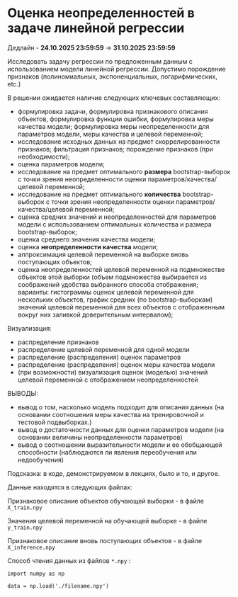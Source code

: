 # Оценка неопределенностей в задаче линейной регрессии

Дедлайн - **24.10.2025 23:59:59** -> **31.10.2025 23:59:59**

Исследовать задачу регрессии по предложенным данным с использованием модели линейной регрессии. Допустимо порождение признаков (полиномиальных, экспоненциальных, логарифмических, etc.)

В решении ожидается наличие следующих ключевых составляющих:

- формулировка задачи, формулировка признакового описания объектов, формулировка функции ошибки, формулировка меры качества модели; формулировка меры неопределенности для параметров модели, меры качества и целевой переменной;
- исследование исходных данных на предмет скоррелированности признаков; фильтрация признаков; порождение признаков (при необходимости);
- оценка параметров модели;
- исследование на предмет оптимального **размера** bootstrap-выборок с точки зрения неопределенности оценки параметров/качества/целевой переменной;
- исследование на предмет оптимального **количества** bootstrap-выборок с точки зрения неопределенности оценки параметров/качества/целевой переменной;
- оценка средних значений и неопределенностей для параметров модели с использованием оптимальных количества и размера bootstrap-выборок;
- оценка среднего значения качества модели;
- оценка **неопределенности качества** модели;
- аппроксимация целевой переменной на выборке вновь поступающих объектов;
- оценка неопределенностей целевой переменной на подмножестве объектов этой выборки (объем подмножества выбирается из соображений удобства выбранного способа отображения; варианты: гистограммы оценок целевой переменной для нескольких объектов, график средних (по bootstrap-выборкам) значений целевой переменной для всех объектов с отображенным вокруг них заливкой доверительным интервалом);



Визуализация:

- распределение признаков
- распределение целевой переменной для одной модели
- распределение (распределения) оценок параметров
- распределение (распределения) оценок меры качества модели
- (при возможности) визуализация оценок (моделью) значений целевой переменной с отображением неопределенностей



ВЫВОДЫ:

- вывод о том, насколько модель подходит для описания данных (на основании соотношения меры качества на тренировочной и тестовой подвыборках.)
- вывод о достаточности данных для оценки параметров модели (на основании величины неопределенности параметров)
- вывод о соотношении выразительности модели и ее обобщающей способности (наблюдаются ли явления переобучения или недообучения)



Подсказка: в коде, демонстрируемом в лекциях, было и то, и другое.





Данные находятся в следующих файлах:

Признаковое описание объектов обучающей выборки - в файле `X_train.npy`

Значения целевой переменной на обучающей выборке - в файле `y_train.npy`

Признаковое описание вновь поступающих объектов - в файле `X_inference.npy`

Способ чтения данных из файлов `*.npy` :

```
import numpy as np

data = np.load('./filename.npy')
```